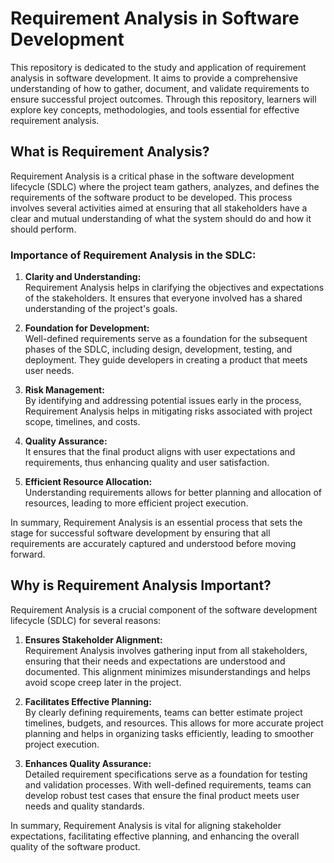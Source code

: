 # Requirement Analysis in Software Development

This repository is dedicated to the study and application of requirement analysis in software development. It aims to provide a comprehensive understanding of how to gather, document, and validate requirements to ensure successful project outcomes. Through this repository, learners will explore key concepts, methodologies, and tools essential for effective requirement analysis.

## What is Requirement Analysis?

Requirement Analysis is a critical phase in the software development lifecycle (SDLC) where the project team gathers, analyzes, and defines the requirements of the software product to be developed. This process involves several activities aimed at ensuring that all stakeholders have a clear and mutual understanding of what the system should do and how it should perform.

### Importance of Requirement Analysis in the SDLC:

1. **Clarity and Understanding:**  
   Requirement Analysis helps in clarifying the objectives and expectations of the stakeholders. It ensures that everyone involved has a shared understanding of the project's goals.

2. **Foundation for Development:**  
   Well-defined requirements serve as a foundation for the subsequent phases of the SDLC, including design, development, testing, and deployment. They guide developers in creating a product that meets user needs.

3. **Risk Management:**  
   By identifying and addressing potential issues early in the process, Requirement Analysis helps in mitigating risks associated with project scope, timelines, and costs.

4. **Quality Assurance:**  
   It ensures that the final product aligns with user expectations and requirements, thus enhancing quality and user satisfaction.

5. **Efficient Resource Allocation:**  
   Understanding requirements allows for better planning and allocation of resources, leading to more efficient project execution.

In summary, Requirement Analysis is an essential process that sets the stage for successful software development by ensuring that all requirements are accurately captured and understood before moving forward.

## Why is Requirement Analysis Important?

Requirement Analysis is a crucial component of the software development lifecycle (SDLC) for several reasons:

1. **Ensures Stakeholder Alignment:**  
   Requirement Analysis involves gathering input from all stakeholders, ensuring that their needs and expectations are understood and documented. This alignment minimizes misunderstandings and helps avoid scope creep later in the project.

2. **Facilitates Effective Planning:**  
   By clearly defining requirements, teams can better estimate project timelines, budgets, and resources. This allows for more accurate project planning and helps in organizing tasks efficiently, leading to smoother project execution.

3. **Enhances Quality Assurance:**  
   Detailed requirement specifications serve as a foundation for testing and validation processes. With well-defined requirements, teams can develop robust test cases that ensure the final product meets user needs and quality standards.

In summary, Requirement Analysis is vital for aligning stakeholder expectations, facilitating effective planning, and enhancing the overall quality of the software product.

